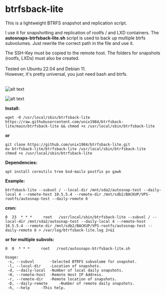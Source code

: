 # btrfsback-lite
This is a lightweight BTRFS snapshot and replication script.

I use it for snapshotting and replication of rootfs / and LXD containers.
The **autosnaps-btrfsback-lite.sh** script is used to back up multiple btrfs subvolumes. 
Just rewrite the correct path in the file and use it.

The SSH-Key must be copied to the remote host.
The folders for snapshots (rootfs, LXDs) must also be created.
<br/>
<br/>
Tested on Ubuntu 22.04 and Debian 11.
<br/>
However, it's pretty universal, you just need bash and btrfs.
<br/>
<br/>
	  
![alt text](https://raw.githubusercontent.com/unix1984/btrfsback-lite/main/img/btr-lite.png)

![alt text](https://raw.githubusercontent.com/unix1984/btrfsback-lite/main/img/Backup-Email-Report.png)


**Install:**

```wget -O /usr/local/sbin/btrfsback-lite https://raw.githubusercontent.com/unix1984/btrfsback-lite/main/btrfsback-lite && chmod +x /usr/local/sbin/btrfsback-lite```

**or**
```
git clone https://github.com/unix1984/btrfsback-lite.git
mv btrfsback-lite/btrfsback-lite /usr/local/sbin/btrfsback-lite
chmod +x /usr/local/sbin/btrfsback-lite
```

**Dependencies:**

```apt install coreutils tree bsd-mailx postfix pv gawk```


**Example:**

```btrfsback-lite --subvol / --local-dir /mnt/sda2/autosnap-test --daily-local 4 --remote-host 10.5.5.4 --remote-dir /mnt/sdb2/BACKUP/VPS-rootfs/autosnap-test --daily-remote 6```



**cron:**

```0  23  * * *     root   /usr/local/sbin/btrfsback-lite --subvol / --local-dir /mnt/sda2/autosnap-test --daily-local 4 --remote-host 10.5.5.4 --remote-dir /mnt/sdb2/BACKUP/VPS-rootfs/autosnap-test --daily-remote 6 > /var/log/btrfsback-lite.log 2>&1```


**or for multiple subvols:**

```0  0  * * *     root   /root/autosnaps-btrfsback-lite.sh```



```
Usage:
 -s, --subvol		-Selected BTRFS subvolume for snapshot.
 -l, --local-dir	-Location of snapshots.
 -d, --daily-local	-Number of local daily snapshots.
 -H, --remote-host	-Remote Host IP Address.
 -r, --remote-dir	-Remote location of snapshots.
 -D, --daily-remote     -Number of remote daily snapshots.
 -h, --help		-This help.
```

<br/>
<br/>



